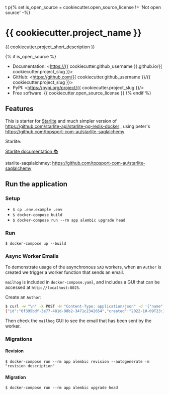 t p{% set is_open_source = cookiecutter.open_source_license != 'Not open source' -%}

# {{ cookiecutter.project_name }}

{{ cookiecutter.project_short_description }}

{% if is_open_source %}

* Documentation: <<https://{{> cookiecutter.github_username }}.github.io/{{ cookiecutter.project_slug }}>
* GitHub: <<https://github.com/{{> cookiecutter.github_username }}/{{ cookiecutter.project_slug }}>
* PyPI: <<https://pypi.org/project/{{> cookiecutter.project_slug }}/>
* Free software: {{ cookiecutter.open_source_license }}
{% endif %}

## Features

This is starter  for [Starlite](https://github.com/starlite-api/starlite)  and much simpler version of <https://github.com/starlite-api/starlite-pg-redis-docker> , using peter's <https://github.com/topsport-com-au/starlite-saqlalchemy>

Starlite:

[Starlite documentation 📚](https://starlite-api.github.io/starlite/)

starlite-saqslalchmey:
<https://github.com/topsport-com-au/starlite-saqlalchemy>

## Run the application

### Setup

* `$ cp .env.example .env`
* `$ docker-compose build`
* `$ docker-compose run --rm app alembic upgrade head`

### Run

`$ docker-compose up --build`

### Async Worker Emails

To demonstrate usage of the asynchronous `SAQ` workers, when an `Author` is created we trigger a
worker function that sends an email.

`mailhog` is included in `docker-compose.yaml`, and includes a GUI that can be accessed at
`http://localhost:8025`.

Create an `Author`:

```bash
$ curl -w "\n" -X POST -H "Content-Type: application/json" -d '{"name": "James Patterson", "dob": "1974-3-22"}' http://localhost:8000/v1/authors
{"id":"6f395bdf-3e77-481d-98b2-3471c2342654","created":"2022-10-09T23:18:10","updated":"2022-10-09T23:18:10","name":"James Patterson","dob":"1974-03-22"}
```

Then check the `mailhog` GUI to see the email that has been sent by the worker.

### Migrations

#### Revision

`$ docker-compose run --rm app alembic revision --autogenerate -m "revision description"`

#### Migration

`$ docker-compose run --rm app alembic upgrade head`
